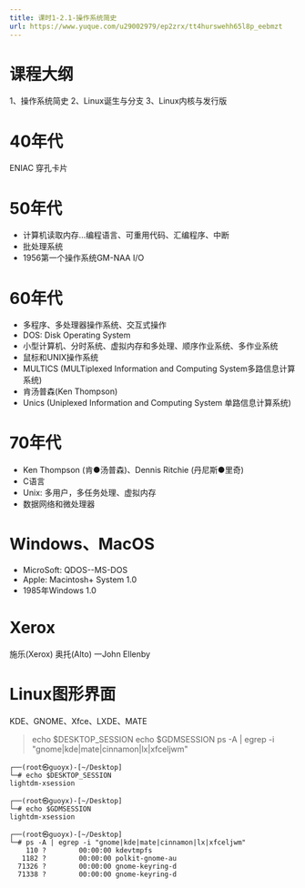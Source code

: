 ```yaml
---
title: 课时1-2.1-操作系统简史
url: https://www.yuque.com/u29002979/ep2zrx/tt4hurswehh65l8p_eebmzt
---
```


<a name="IJKHw"></a>

# 课程大纲

1、操作系统简史
2、Linux诞生与分支
3、Linux内核与发行版

<a name="SEgXO"></a>

# 40年代

ENIAC
穿孔卡片

<a name="yGuH0"></a>

# 50年代

- 计算机读取内存...编程语言、可重用代码、汇编程序、中断
- 批处理系统
- 1956第一个操作系统GM-NAA I/O <a name="dbpF2"></a>

# 60年代

- 多程序、多处理器操作系统、交互式操作
- DOS: Disk Operating System
- 小型计算机、分时系统、虚拟内存和多处理、顺序作业系统、多作业系统
- 鼠标和UNIX操作系统
- MULTICS (MULTiplexed Information and Computing System多路信息计算系统)
- 肯汤普森(Ken Thompson)
- Unics (Uniplexed Information and Computing System 单路信息计算系统)

<a name="K6I72"></a>

# 70年代

- Ken Thompson (肯●汤普森)、Dennis Ritchie (丹尼斯●里奇)
- C语言
- Unix: 多用户，多任务处理、虚拟内存
- 数据网络和微处理器 <a name="BV5Ye"></a>

# Windows、MacOS

- MicroSoft: QDOS--MS-DOS
- Apple: Macintosh+ System 1.0
- 1985年Windows 1.0 <a name="AMHnO"></a>

# Xerox

施乐(Xerox) 奥托(Alto) 一John Ellenby

<a name="h7xq6"></a>

# Linux图形界面

KDE、GNOME、Xfce、LXDE、MATE

> echo $DESKTOP\_SESSION
> echo $GDMSESSION
> ps -A | egrep -i "gnome|kde|mate|cinnamon|lx|xfceljwm"

```
┌──(root㉿guoyx)-[~/Desktop]
└─# echo $DESKTOP_SESSION                                 
lightdm-xsession

```

```
┌──(root㉿guoyx)-[~/Desktop]
└─# echo $GDMSESSION            
lightdm-xsession

```

```
┌──(root㉿guoyx)-[~/Desktop]
└─# ps -A | egrep -i "gnome|kde|mate|cinnamon|lx|xfceljwm"
    110 ?        00:00:00 kdevtmpfs
   1182 ?        00:00:00 polkit-gnome-au
  71326 ?        00:00:00 gnome-keyring-d
  71338 ?        00:00:00 gnome-keyring-d

```
